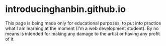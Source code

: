 # introducinghanbin.github.io
This page is being made only for educational purposes, to put into practice what I am learning at the moment (I'm a web development student). By no means is intended for making any damage to the artist or having any profit of it.
